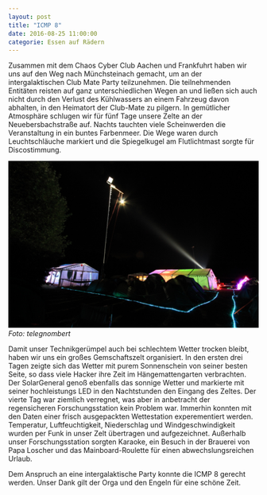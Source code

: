 ```yaml
---
layout: post
title: "ICMP 8"
date: 2016-08-25 11:00:00
categorie: Essen auf Rädern
---
```


Zusammen mit dem Chaos Cyber Club Aachen und Frankfuhrt haben wir uns auf den Weg nach Münchsteinach gemacht, um an der intergalaktischen Club Mate Party teilzunehmen. Die teilnehmenden Entitäten reisten auf ganz unterschiedlichen Wegen an und ließen sich auch nicht durch den Verlust des Kühlwassers an einem Fahrzeug davon abhalten, in den Heimatort der Club-Mate zu pilgern. In gemütlicher Atmosphäre schlugen wir für fünf Tage unsere Zelte an der Neuebersbachstraße auf. Nachts tauchten viele Scheinwerden die Veranstaltung in ein buntes Farbenmeer. Die Wege waren durch Leuchtschläuche markiert und die Spiegelkugel am Flutlichtmast sorgte für Discostimmung.

![Chaos macht Schule](/media/2016-08-25/icmp8-01.jpg)
*Foto: telegnombert*

Damit unser Technikgerümpel auch bei schlechtem Wetter trocken bleibt, haben wir uns ein großes Gemschaftszelt organisiert. In den ersten drei Tagen zeigte sich das Wetter mit purem Sonnenschein von seiner besten Seite, so dass viele Hacker ihre Zeit im Hängemattengarten verbrachten. Der SolarGeneral genoß ebenfalls das sonnige Wetter und markierte mit seiner hochleistungs LED in den Nachtstunden den Eingang des Zeltes. Der vierte Tag war ziemlich verregnet, was aber in anbetracht der regensicheren Forschungsstation kein Problem war. Immerhin konnten mit den Daten einer frisch ausgepackten Wettestation experementiert werden. Temperatur, Luftfeuchtigkeit, Niederschlag und Windgeschwindigkeit wurden per Funk in unser Zelt übertragen und aufgezeichnet. Außerhalb unser Forschungsstation sorgten Karaoke, ein Besuch in der Brauerei von Papa Loscher und das Mainboard-Roulette für einen abwechslungsreichen Urlaub.

Dem Anspruch an eine intergalaktische Party konnte die ICMP 8 gerecht werden. Unser Dank gilt der Orga und den Engeln für eine schöne Zeit.
